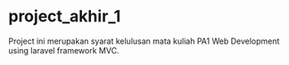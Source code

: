 # project_akhir_1
Project ini merupakan syarat kelulusan mata kuliah PA1 Web Development using laravel framework MVC.
